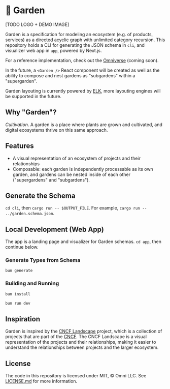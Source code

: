 # 🌱 Garden

[TODO LOGO + DEMO IMAGE]

Garden is a specification for modeling an ecosystem (e.g. of products, services) as a directed acyclic graph with unlimited category recursion. This repository holds a CLI for generating the JSON schema in `cli`, and visualizer web app in `app`, powered by Next.js.

For a reference implementation, check out the [Omniverse](https://verse.omni.dev) (coming soon).

In the future, a `<Garden />` React component will be created as well as the ability to compose and nest gardens as "subgardens" within a "supergarden".

Garden layouting is currently powered by [ELK](https://rtsys.informatik.uni-kiel.de/elklive), more layouting engines will be supported in the future.

## Why "Garden"?

*Cultivation*. A garden is a place where plants are grown and cultivated, and digital ecosystems thrive on this same approach.

## Features

- A visual representation of an ecosystem of projects and their relationships
- Composable: each garden is independently processable as its own garden, and gardens can be nested inside of each other ("supergardens" and "subgardens").

## Generate the Schema

`cd cli`, then `cargo run -- $OUTPUT_FILE`. For example, `cargo run -- ../garden.schema.json`.

## Local Development (Web App)

The app is a landing page and visualizer for Garden schemas. `cd app`, then continue below.

### Generate Types from Schema

`bun generate`

### Building and Running

```sh
bun install
```

```sh
bun run dev
```

## Inspiration

Garden is inspired by the [CNCF Landscape](https://landscape.cncf.io) project, which is a collection of projects that are part of the [CNCF](https://cncf.io). The CNCF Landscape is a visual representation of the projects and their relationships, making it easier to understand the relationships between projects and the larger ecosystem.

## License

The code in this repository is licensed under MIT, &copy; Omni LLC. See [LICENSE.md](LICENSE.md) for more information.
